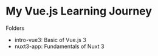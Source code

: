 # My Vue.js Learning Journey

Folders

- intro-vue3: Basic of Vue.js 3
- nuxt3-app: Fundamentals of Nuxt 3
